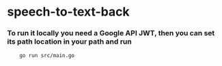 # speech-to-text-back

### To run it locally you need a Google API JWT, then you can set its path location in your path and run

```
    go run src/main.go
```
